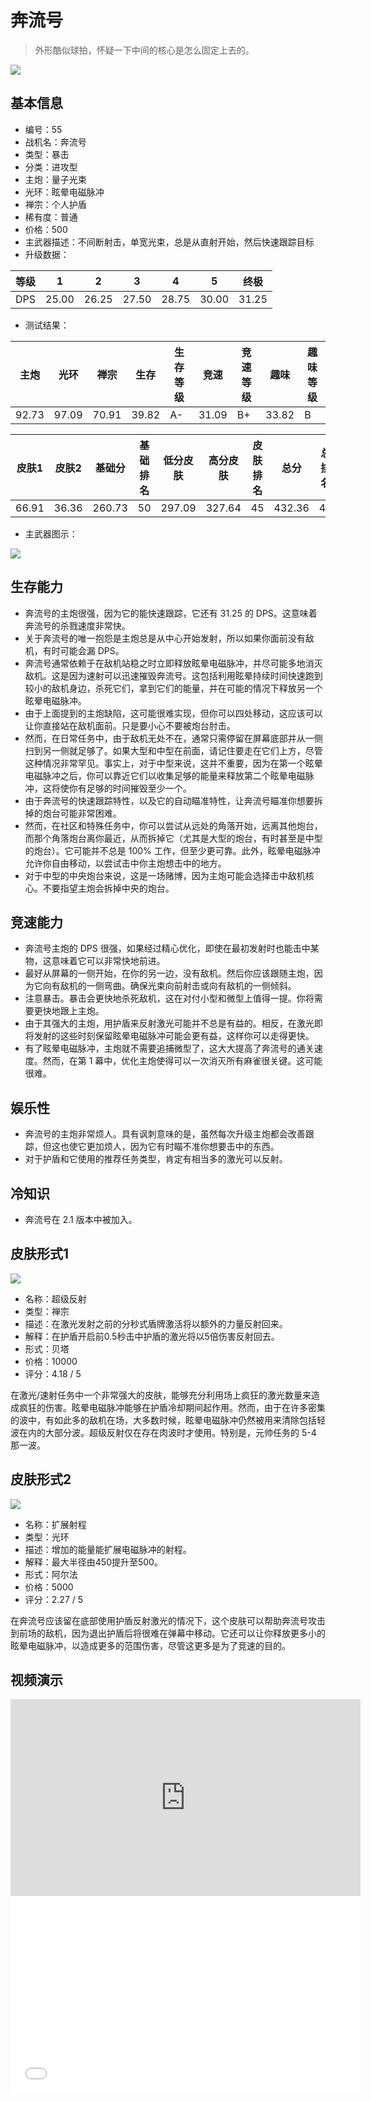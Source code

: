 # 奔流号

> 外形酷似球拍，怀疑一下中间的核心是怎么固定上去的。

<img src="/ships/ship_55.png" style={{zoom:1}}/>

## 基本信息

- 编号：55
- 战机名：奔流号
- 类型：暴击
- 分类：进攻型
- 主炮：量子光束
- 光环：眩晕电磁脉冲
- 禅宗：个人护盾
- 稀有度：普通
- 价格：500
- 主武器描述：不间断射击，单宽光束，总是从直射开始，然后快速跟踪目标
- 升级数据：

| 等级 | 1 | 2 | 3 | 4 | 5 | 终极 |
|--|--|--|--|--|--|--|
| DPS | 25.00 | 26.25 | 27.50 | 28.75 | 30.00 | 31.25 |

- 测试结果：

| 主炮 | 光环 | 禅宗 | 生存 | 生存等级 | 竞速 | 竞速等级 | 趣味 | 趣味等级 |
|--|--|--|--|--|--|--|--|--|
| 92.73 | 97.09 | 70.91 | 39.82 | A- | 31.09 | B+ | 33.82 | B |

| 皮肤1 | 皮肤2 | 基础分 | 基础排名 | 低分皮肤 | 高分皮肤 | 皮肤排名 | 总分 | 总排名 |
|--|--|--|--|--|--|--|--|--|
| 66.91 | 36.36 | 260.73 | 50 | 297.09 | 327.64 | 45 | 432.36 | 41 |

- 主武器图示：

<img src="/illustration/main_55.gif" style={{zoom:1}}/>

## 生存能力

- 奔流号的主炮很强，因为它的能快速跟踪，它还有 31.25 的 DPS。这意味着奔流号的杀戮速度非常快。
- 关于奔流号的唯一抱怨是主炮总是从中心开始发射，所以如果你面前没有敌机，有时可能会漏 DPS。
- 奔流号通常依赖于在敌机站稳之时立即释放眩晕电磁脉冲，并尽可能多地消灭敌机。这是因为速射可以迅速摧毁奔流号。这包括利用眩晕持续时间快速跑到较小的敌机身边，杀死它们，拿到它们的能量，并在可能的情况下释放另一个眩晕电磁脉冲。
- 由于上面提到的主炮缺陷，这可能很难实现，但你可以四处移动，这应该可以让你直接站在敌机面前。只是要小心不要被炮台肘击。
- 然而，在日常任务中，由于敌机无处不在，通常只需停留在屏幕底部并从一侧扫到另一侧就足够了。如果大型和中型在前面，请记住要走在它们上方，尽管这种情况非常罕见。事实上，对于中型来说，这并不重要，因为在第一个眩晕电磁脉冲之后，你可以靠近它们以收集足够的能量来释放第二个眩晕电磁脉冲，这将使你有足够的时间摧毁至少一个。
- 由于奔流号的快速跟踪特性，以及它的自动瞄准特性，让奔流号瞄准你想要拆掉的炮台可能非常困难。
- 然而，在社区和特殊任务中，你可以尝试从远处的角落开始，远离其他炮台，而那个角落炮台离你最近，从而拆掉它（尤其是大型的炮台，有时甚至是中型的炮台）。它可能并不总是 100% 工作，但至少更可靠。此外，眩晕电磁脉冲允许你自由移动，以尝试击中你主炮想击中的地方。
- 对于中型的中央炮台来说，这是一场赌博，因为主炮可能会选择击中敌机核心。不要指望主炮会拆掉中央的炮台。

## 竞速能力

- 奔流号主炮的 DPS 很强，如果经过精心优化，即使在最初发射时也能击中某物，这意味着它可以非常快地前进。
- 最好从屏幕的一侧开始，在你的另一边，没有敌机。然后你应该跟随主炮，因为它向有敌机的一侧弯曲。确保光束向前射击或向有敌机的一侧倾斜。
- 注意暴击。暴击会更快地杀死敌机，这在对付小型和微型上值得一提。你将需要更快地跟上主炮。
- 由于其强大的主炮，用护盾来反射激光可能并不总是有益的。相反，在激光即将发射的这些时刻保留眩晕电磁脉冲可能会更有益，这样你可以走得更快。
- 有了眩晕电磁脉冲，主炮就不需要追捕微型了，这大大提高了奔流号的通关速度。然而，在第 1 幕中，优化主炮使得可以一次消灭所有麻雀很关键。这可能很难。

## 娱乐性

- 奔流号的主炮非常烦人。具有讽刺意味的是，虽然每次升级主炮都会改善跟踪，但这也使它更加烦人，因为它有时瞄不准你想要击中的东西。
- 对于护盾和它使用的推荐任务类型，肯定有相当多的激光可以反射。

## 冷知识

- 奔流号在 2.1 版本中被加入。

## 皮肤形式1

<img src="/ships/ship_55_apex_1.png" style={{zoom:1}}/>

- 名称：超级反射
- 类型：禅宗
- 描述：在激光发射之前的分秒式盾牌激活将以额外的力量反射回来。
- 解释：在护盾开启前0.5秒击中护盾的激光将以5倍伤害反射回去。
- 形式：贝塔
- 价格：10000
- 评分：4.18 / 5

在激光/速射任务中一个非常强大的皮肤，能够充分利用场上疯狂的激光数量来造成疯狂的伤害。眩晕电磁脉冲能够在护盾冷却期间起作用。然而，由于在许多密集的波中，有如此多的敌机在场，大多数时候，眩晕电磁脉冲仍然被用来清除包括轻波在内的大部分波。超级反射仅在存在肉波时才使用。特别是，元帅任务的 5-4 那一波。

## 皮肤形式2

<img src="/ships/ship_55_apex_2.png" style={{zoom:1}}/>

- 名称：扩展射程
- 类型：光环
- 描述：增加的能量能扩展电磁脉冲的射程。
- 解释：最大半径由450提升至500。
- 形式：阿尔法
- 价格：5000
- 评分：2.27 / 5

在奔流号应该留在底部使用护盾反射激光的情况下，这个皮肤可以帮助奔流号攻击到前场的敌机，因为退出护盾后将很难在弹幕中移动。它还可以让你释放更多小的眩晕电磁脉冲，以造成更多的范围伤害，尽管这更多是为了竞速的目的。

## 视频演示

<iframe width="560" height="315" src="https://www.youtube.com/embed/kFiP8Wmg1rc?si=ujL1z_KiZzK6vtqj" title="YouTube video player" frameborder="0" allow="accelerometer; autoplay; clipboard-write; encrypted-media; gyroscope; picture-in-picture; web-share" referrerpolicy="strict-origin-when-cross-origin" allowfullscreen></iframe>

<br/>

<iframe width="560" height="315" src="//player.bilibili.com/player.html?aid=399068836&bvid=BV1Co4y1g753&cid=1143178417&p=1&autoplay=false" scrolling="no" border="0" frameborder="no" allow="accelerometer; autoplay; clipboard-write; encrypted-media; gyroscope; picture-in-picture; web-share" framespacing="0" allowfullscreen="true"> </iframe>